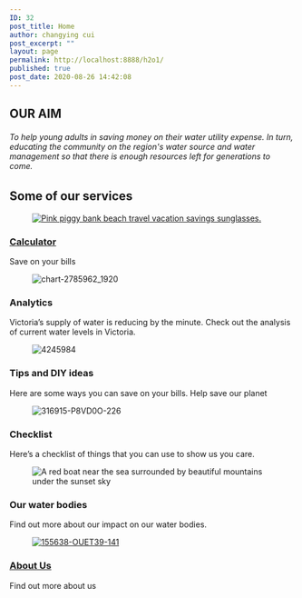 ```yaml
---
ID: 32
post_title: Home
author: changying cui
post_excerpt: ""
layout: page
permalink: http://localhost:8888/h2o1/
published: true
post_date: 2020-08-26 14:42:08
---
```

<h2>OUR AIM</h2>		
		<h6>To help young adults in saving money on their water utility expense. In turn, educating the community on the region's water source and water management so that there is enough resources left for generations to come.</h6>		
			<h2>Some of our services</h2>		
			<figure><a href="http://localhost:8888/h2o1/calculator/"><img src="http://localhost:8888/h2o1/wp-content/uploads/elementor/thumbs/3133-scaled-ouo9pwqis4wx6twwprgti9pwj4zgyuacl3eiznr6gw.jpg" title="Pink piggy bank beach travel vacation savings sunglasses." alt="Pink piggy bank beach travel vacation savings sunglasses." /></a></figure><h3><a href="http://localhost:8888/h2o1/calculator/">Calculator</a></h3><p>Save on your bills</p>		
			<figure><img src="http://localhost:8888/h2o1/wp-content/uploads/elementor/thumbs/chart-2785962_1920-oukxub8eoj6qigk5rtlp4snj7i0jmony8vcwbwj88w.jpg" title="chart-2785962_1920" alt="chart-2785962_1920" /></figure><h3>Analytics</h3><p>Victoria’s supply of water is reducing by the minute. Check out the analysis of current water levels in Victoria.</p>		
			<figure><img src="http://localhost:8888/h2o1/wp-content/uploads/elementor/thumbs/4245984-scaled-ous1d5xs8tq1dgpnxkrw6zwosw1fuih1yyrkc7awzk.jpg" title="4245984" alt="4245984" /></figure><h3>Tips and DIY ideas</h3><p>Here are some ways  you can save on your bills.  Help save our planet</p>		
			<figure><img src="http://localhost:8888/h2o1/wp-content/uploads/elementor/thumbs/316915-P8VD0O-226-scaled-oulau97x1brmdwufb3dffpmlj3ktm4dckz8z8ypim8.jpg" title="316915-P8VD0O-226" alt="316915-P8VD0O-226" /></figure><h3>Checklist</h3><p>Here’s a checklist of things that you can use to show us you care.</p>		
			<figure><img src="http://localhost:8888/h2o1/wp-content/uploads/elementor/thumbs/9312-scaled-oulaol8xua0eej2pe57dwn3kmhi67svlgxom3x3y4g.jpg" title="Red boat near the sea surrounded by beautiful mountains under the sunset sky" alt="A red boat near the sea surrounded by beautiful mountains under the sunset sky" /></figure><h3>Our water bodies</h3><p>Find out more about our impact on our water bodies.</p>		
			<figure><a href="http://localhost:8888/h2o1/about-us/"><img src="http://localhost:8888/h2o1/wp-content/uploads/elementor/thumbs/155638-OUET39-141-scaled-oulakq4tqspyo8oryh2lnm7cpgjukljblt4r2yu7pc.jpg" title="155638-OUET39-141" alt="155638-OUET39-141" /></a></figure><h3><a href="http://localhost:8888/h2o1/about-us/">About Us</a></h3><p>Find out more about us</p>